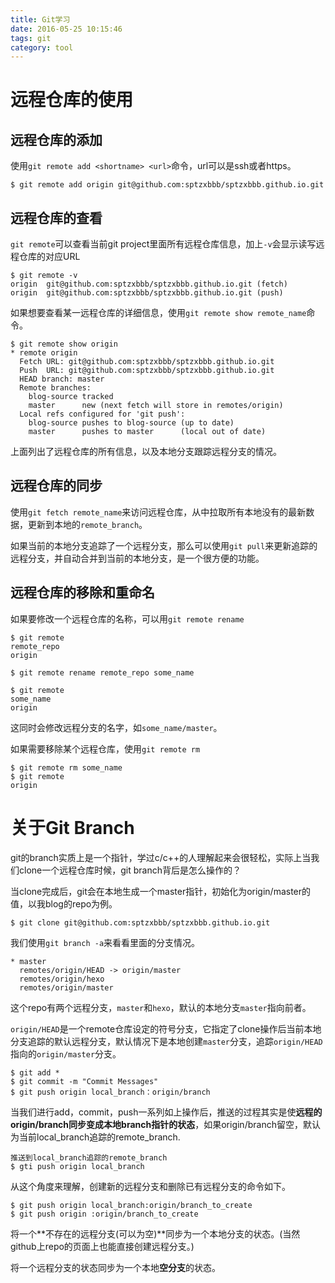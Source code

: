 ```yaml
---
title: Git学习
date: 2016-05-25 10:15:46
tags: git
category: tool
---
```


# 远程仓库的使用

## 远程仓库的添加

使用`git remote add <shortname> <url>`命令，url可以是ssh或者https。

```
$ git remote add origin git@github.com:sptzxbbb/sptzxbbb.github.io.git
```

## 远程仓库的查看

`git remote`可以查看当前git project里面所有远程仓库信息，加上`-v`会显示读写远程仓库的对应URL

```
$ git remote -v
origin	git@github.com:sptzxbbb/sptzxbbb.github.io.git (fetch)
origin	git@github.com:sptzxbbb/sptzxbbb.github.io.git (push)
```

如果想要查看某一远程仓库的详细信息，使用`git remote show remote_name`命令。

```
$ git remote show origin
* remote origin
  Fetch URL: git@github.com:sptzxbbb/sptzxbbb.github.io.git
  Push  URL: git@github.com:sptzxbbb/sptzxbbb.github.io.git
  HEAD branch: master
  Remote branches:
    blog-source tracked
    master      new (next fetch will store in remotes/origin)
  Local refs configured for 'git push':
    blog-source pushes to blog-source (up to date)
    master      pushes to master      (local out of date)
```

上面列出了远程仓库的所有信息，以及本地分支跟踪远程分支的情况。


## 远程仓库的同步

使用`git fetch remote_name`来访问远程仓库，从中拉取所有本地没有的最新数据，更新到本地的`remote_branch`。

如果当前的本地分支追踪了一个远程分支，那么可以使用`git pull`来更新追踪的远程分支，并自动合并到当前的本地分支，是一个很方便的功能。

## 远程仓库的移除和重命名

如果要修改一个远程仓库的名称，可以用`git remote rename`

```
$ git remote
remote_repo
origin

$ git remote rename remote_repo some_name

$ git remote
some_name
origin
```

这同时会修改远程分支的名字，如`some_name/master`。

如果需要移除某个远程仓库，使用`git remote rm`

```
$ git remote rm some_name
$ git remote
origin
```

# 关于Git Branch

git的branch实质上是一个指针，学过c/c++的人理解起来会很轻松，实际上当我们clone一个远程仓库时候，git branch背后是怎么操作的？

<!--more-->

当clone完成后，git会在本地生成一个master指针，初始化为origin/master的值，以我blog的repo为例。

```
$ git clone git@github.com:sptzxbbb/sptzxbbb.github.io.git
```

我们使用`git branch -a`来看看里面的分支情况。

```
* master
  remotes/origin/HEAD -> origin/master
  remotes/origin/hexo
  remotes/origin/master
```

这个repo有两个远程分支，`master`和`hexo`，默认的本地分支`master`指向前者。

`origin/HEAD`是一个remote仓库设定的符号分支，它指定了clone操作后当前本地分支追踪的默认远程分支，默认情况下是本地创建`master`分支，追踪`origin/HEAD`指向的`origin/master`分支。


```
$ git add *
$ git commit -m "Commit Messages"
$ git push origin local_branch：origin/branch
```

当我们进行add，commit，push一系列如上操作后，推送的过程其实是使**远程的origin/branch同步变成本地branch指针的状态**，如果origin/branch留空，默认为当前local_branch追踪的remote_branch.

```
推送到local_branch追踪的remote_branch
$ gti push origin local_branch
```

从这个角度来理解，创建新的远程分支和删除已有远程分支的命令如下。

```
$ git push origin local_branch:origin/branch_to_create
$ git push origin :origin/branch_to_create
```

将一个**不存在的远程分支(可以为空)**同步为一个本地分支的状态。(当然github上repo的页面上也能直接创建远程分支。)

将一个远程分支的状态同步为一个本地**空分支**的状态。

